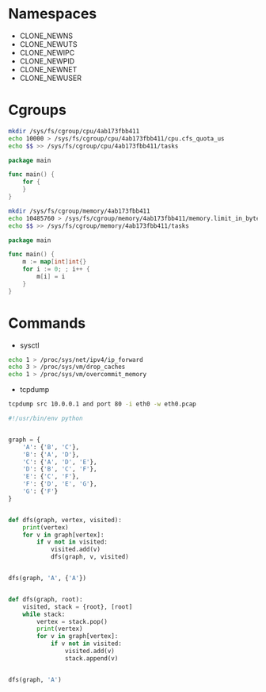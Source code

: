 # Namespaces

- CLONE_NEWNS
- CLONE_NEWUTS
- CLONE_NEWIPC
- CLONE_NEWPID
- CLONE_NEWNET
- CLONE_NEWUSER

# Cgroups

```bash
mkdir /sys/fs/cgroup/cpu/4ab173fbb411
echo 10000 > /sys/fs/cgroup/cpu/4ab173fbb411/cpu.cfs_quota_us
echo $$ >> /sys/fs/cgroup/cpu/4ab173fbb411/tasks
```

```go
package main

func main() {
	for {
	}
}
```

```bash
mkdir /sys/fs/cgroup/memory/4ab173fbb411
echo 10485760 > /sys/fs/cgroup/memory/4ab173fbb411/memory.limit_in_bytes
echo $$ >> /sys/fs/cgroup/memory/4ab173fbb411/tasks
```

```go
package main

func main() {
	m := map[int]int{}
	for i := 0; ; i++ {
		m[i] = i
	}
}
```
# Commands

- sysctl

```bash
echo 1 > /proc/sys/net/ipv4/ip_forward
echo 3 > /proc/sys/vm/drop_caches
echo 1 > /proc/sys/vm/overcommit_memory
```

- tcpdump

```bash
tcpdump src 10.0.0.1 and port 80 -i eth0 -w eth0.pcap
```

```python
#!/usr/bin/env python


graph = {
    'A': {'B', 'C'},
    'B': {'A', 'D'},
    'C': {'A', 'D', 'E'},
    'D': {'B', 'C', 'F'},
    'E': {'C', 'F'},
    'F': {'D', 'E', 'G'},
    'G': {'F'}
}


def dfs(graph, vertex, visited):
    print(vertex)
    for v in graph[vertex]:
        if v not in visited:
            visited.add(v)
            dfs(graph, v, visited)


dfs(graph, 'A', {'A'})


def dfs(graph, root):
    visited, stack = {root}, [root]
    while stack:
        vertex = stack.pop()
        print(vertex)
        for v in graph[vertex]:
            if v not in visited:
                visited.add(v)
                stack.append(v)


dfs(graph, 'A')
```
